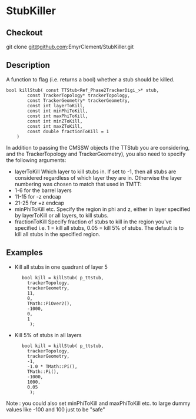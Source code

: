 # StubKiller

## Checkout
git clone git@github.com:EmyrClement/StubKiller.git

## Description
A function to flag (i.e. returns a bool) whether a stub should be killed.

```
bool killStub( const TTStub<Ref_Phase2TrackerDigi_>* stub,
		const TrackerTopology* trackerTopology, 
		const TrackerGeometry* trackerGeometry, 
		const int layerToKill,
		const int minPhiToKill,
		const int maxPhiToKill,
		const int minZToKill,
		const int maxZToKill,
		const double fractionToKill = 1
	)
```

In addition to passing the CMSSW objects (the TTStub you are considering, and the TrackerTopology and TrackerGeometry), you also need to specify the following arguments:
* layerToKill
Which layer to kill stubs in.  If set to -1, then all stubs are considered regardless of which layer they are in.  Otherwise the layer numbering was chosen to match that used in TMTT:
 * 1-6 for the barrel layers
 * 11-15 for -z endcap
 * 21-25 for +z endcap
* minPhiToKill etc.
Specify the region in phi and z, either in layer specified by layerToKill or all layers, to kill stubs.
* fractionToKill
Specify fraction of stubs to kill in the region you've specified i.e. 1 = kill all stubs, 0.05 = kill 5% of stubs.  The default is to kill all stubs in the specified region.

## Examples
* Kill all stubs in one quadrant of layer 5
```
      bool kill = killStub( p_ttstub, 
        trackerTopology, 
        trackerGeometry, 
        11,
        0,
        TMath::PiOver2(),
        -1000,
        0,
        1
         );
```

* Kill 5% of stubs in all layers
```
      bool kill = killStub( p_ttstub, 
        trackerTopology, 
        trackerGeometry, 
        -1,
        -1.0 * TMath::Pi(),
        TMath::Pi(),
        -1000,
        1000,
        0.05
         );
```
Note : you could also set minPhiToKill and maxPhiToKill etc. to large dummy values like -100 and 100 just to be "safe"
